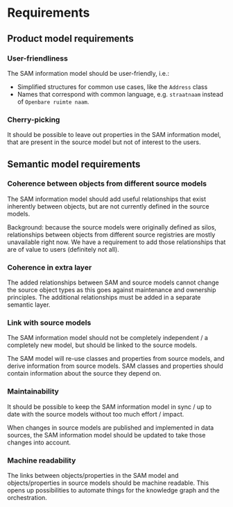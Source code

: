 # Requirements

## Product model requirements

### User-friendliness
The SAM information model should be user-friendly, i.e.: 
- Simplified structures for common use cases, like the `Address` class 
- Names that correspond with common language, e.g. `straatnaam` instead of `Openbare ruimte naam`. 

### Cherry-picking
It should be possible to leave out properties in the SAM information model, that are present in the source model but not of interest to the users. 

## Semantic model requirements

### Coherence between objects from different source models
The SAM information model should add useful relationships that exist inherently between objects, but are not currently defined in the source models. 

Background: because the source models were originally defined as silos, relationships between objects from different source registries are mostly unavailable right now. We have a requirement to add those relationships that are of value to users (definitely not all). 

### Coherence in extra layer
The added relationships between SAM and source models cannot change the source object types as this goes against maintenance and ownership principles. The additional relationships must be added in a separate semantic layer. 

### Link with source models
The SAM information model should not be completely independent / a completely new model, but should be linked to the source models.

The SAM model will re-use classes and properties from source models, and derive information from source models. SAM classes and properties should contain information about the source they depend on. 

### Maintainability
It should be possible to keep the SAM information model in sync / up to date with the source models without too much effort / impact. 

When changes in source models are published and implemented in data sources, the SAM information model should be updated to take those changes into account. 

### Machine readability
The links between objects/properties in the SAM model and objects/properties in source models should be machine readable. This opens up possibilities to automate things for the knowledge graph and the orchestration. 